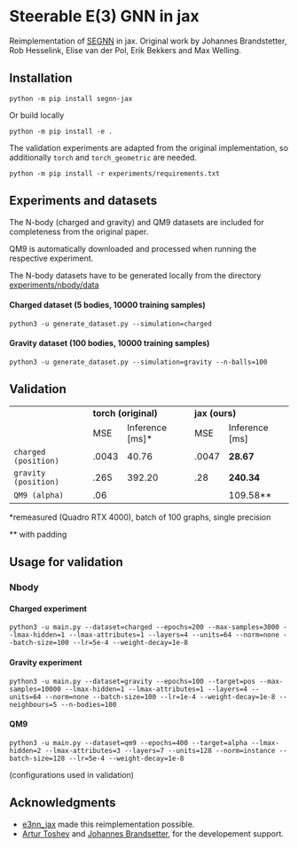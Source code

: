 # Steerable E(3) GNN in jax
Reimplementation of [SEGNN](https://arxiv.org/abs/2110.02905) in jax. Original work by Johannes Brandstetter, Rob Hesselink, Elise van der Pol, Erik Bekkers and Max Welling.

## Installation
```
python -m pip install segnn-jax
```

Or build locally
```
python -m pip install -e .
```

The validation experiments are adapted from the original implementation, so additionally `torch` and `torch_geometric` are needed.
```
python -m pip install -r experiments/requirements.txt
```

## Experiments and datasets
The N-body (charged and gravity) and QM9 datasets are included for completeness from the original paper.

QM9 is automatically downloaded and processed when running the respective experiment.

The N-body datasets have to be generated locally from the directory [experiments/nbody/data](experiments/nbody/data)
#### Charged dataset (5 bodies, 10000 training samples)
```
python3 -u generate_dataset.py --simulation=charged
```
#### Gravity dataset (100 bodies, 10000 training samples)
```
python3 -u generate_dataset.py --simulation=gravity --n-balls=100
```
## Validation
<table>
  <tr>
    <td></td>
    <td colspan="2"><b>torch (original)</b></td>
    <td colspan="2"><b>jax (ours)</b></td>
  </tr>
  <tr>
    <td></td>
    <td>MSE</td>
    <td>Inference [ms]*</td>
    <td>MSE</td>
    <td>Inference [ms]</td>
  </tr>
  <tr>
    <td> <code>charged (position)</code> </td>
    <td>.0043</td>
    <td>40.76</td>
    <td>.0047</td>
    <td><b>28.67</td>
  </tr>
  <tr>
    <td><code>gravity (position)</code> </td>
    <td>.265</td>
    <td>392.20</td>
    <td>.28</td>
    <td><b>240.34</td>
  </tr>
  <tr>
    <td> <code>QM9 (alpha)</code> </td>
    <td>.06</td>
    <td></td>
    <td></td>
    <td>109.58**</td>
  </tr>
</table>
*remeasured (Quadro RTX 4000), batch of 100 graphs, single precision

** with padding

## Usage for validation
### Nbody
#### Charged experiment
```
python3 -u main.py --dataset=charged --epochs=200 --max-samples=3000 --lmax-hidden=1 --lmax-attributes=1 --layers=4 --units=64 --norm=none --batch-size=100 --lr=5e-4 --weight-decay=1e-8
```
#### Gravity experiment
```
python3 -u main.py --dataset=gravity --epochs=100 --target=pos --max-samples=10000 --lmax-hidden=1 --lmax-attributes=1 --layers=4 --units=64 --norm=none --batch-size=100 --lr=1e-4 --weight-decay=1e-8 --neighbours=5 --n-bodies=100
```

#### QM9
```
python3 -u main.py --dataset=qm9 --epochs=400 --target=alpha --lmax-hidden=2 --lmax-attributes=3 --layers=7 --units=128 --norm=instance --batch-size=128 --lr=5e-4 --weight-decay=1e-8
```


(configurations used in validation)

## Acknowledgments
- [e3nn_jax](https://github.com/e3nn/e3nn-jax) made this reimplementation possible.
- [Artur Toshev](https://github.com/arturtoshev) and [Johannes Brandsetter](https://github.com/brandstetter-johannes), for the developement support.
